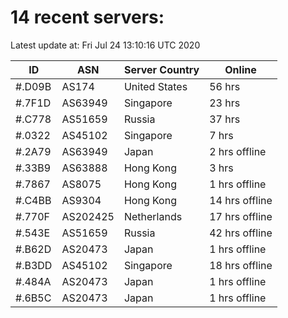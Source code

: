 # 14 recent servers:

Latest update at: Fri Jul 24 13:10:16 UTC 2020

| ID | ASN | Server Country | Online |
| -- | --- | -------------- | ------ |
| #.D09B | AS174 | United States | 56 hrs |
| #.7F1D | AS63949 | Singapore | 23 hrs |
| #.C778 | AS51659 | Russia | 37 hrs |
| #.0322 | AS45102 | Singapore | 7 hrs |
| #.2A79 | AS63949 | Japan | 2 hrs offline |
| #.33B9 | AS63888 | Hong Kong | 3 hrs |
| #.7867 | AS8075 | Hong Kong | 1 hrs offline |
| #.C4BB | AS9304 | Hong Kong | 14 hrs offline |
| #.770F | AS202425 | Netherlands | 17 hrs offline |
| #.543E | AS51659 | Russia | 42 hrs offline |
| #.B62D | AS20473 | Japan | 1 hrs offline |
| #.B3DD | AS45102 | Singapore | 18 hrs offline |
| #.484A | AS20473 | Japan | 1 hrs offline |
| #.6B5C | AS20473 | Japan | 1 hrs offline |

